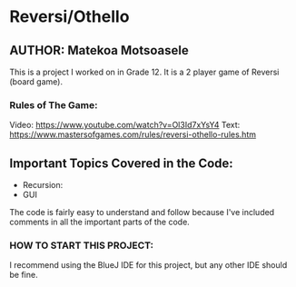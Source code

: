 # Reversi/Othello
## AUTHOR: Matekoa Motsoasele
This is a project I worked on in Grade 12. It is a 2 player game of Reversi (board game).

### Rules of The Game:
Video: https://www.youtube.com/watch?v=Ol3Id7xYsY4
Text: https://www.mastersofgames.com/rules/reversi-othello-rules.htm

## Important Topics Covered in the Code:
 - Recursion: 
 - GUI
 
The code is fairly easy to understand and follow because I've included comments in all the important parts of the code.

### HOW TO START THIS PROJECT: 
I recommend using the BlueJ IDE for this project, but any other IDE should be fine.
